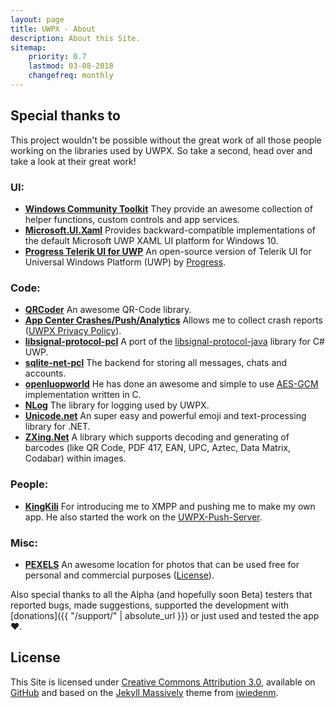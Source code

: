 ```yaml
---
layout: page
title: UWPX - About
description: About this Site.
sitemap:
    priority: 0.7
    lastmod: 03-08-2018
    changefreq: monthly
---
```

## Special thanks to
This project wouldn't be possible without the great work of all those people working on the libraries used by UWPX. So take a second, head over and take a look at their great work!

### UI:
* [**Windows Community Toolkit**](https://github.com/Microsoft/WindowsCommunityToolkit) They provide an awesome collection of helper functions, custom controls and app services.
* [**Microsoft.UI.Xaml**](https://github.com/Microsoft/microsoft-ui-xaml) Provides backward-compatible implementations of the default Microsoft UWP XAML UI platform for Windows 10.
* [**Progress Telerik UI for UWP**](https://github.com/telerik/UI-For-UWP)  An open-source version of Telerik UI for Universal Windows Platform (UWP) by [Progress](https://www.progress.com/).

### Code:
* [**QRCoder**](https://github.com/codebude/QRCoder) An awesome QR-Code library.
* [**App Center Crashes/Push/Analytics**](https://github.com/Microsoft/AppCenter-SDK-DotNet) Allows me to collect crash reports ([UWPX Privacy Policy](https://github.com/UWPX/UWPX-Client/blob/master/PRIVACY_POLICY.md#crash-reporting)).
* [**libsignal-protocol-pcl**](https://github.com/langboost/libsignal-protocol-pcl) A port of the [libsignal-protocol-java](https://github.com/signalapp/libsignal-protocol-java) library for C# UWP.
* [**sqlite-net-pcl**](https://github.com/praeclarum/sqlite-net) The backend for storing all messages, chats and accounts.
* [**openluopworld**](https://github.com/openluopworld) He has done an awesome and simple to use [AES-GCM](https://github.com/openluopworld/aes_gcm) implementation written in C.
* [**NLog**](https://github.com/NLog/NLog) The library for logging used by UWPX.
* [**Unicode.net**](https://github.com/neosmart/unicode.net) An super easy and powerful emoji and text-processing library for .NET.
* [**ZXing.Net**](https://github.com/micjahn/ZXing.Net/)  A library which supports decoding and generating of barcodes (like QR Code, PDF 417, EAN, UPC, Aztec, Data Matrix, Codabar) within images.

### People:
* [**KingKili**](https://github.com/KingKili) For introducing me to XMPP and pushing me to make my own app. He also started the work on the [UWPX-Push-Server](https://github.com/UWPX/UWPX-Push-Server).

### Misc:
* [**PEXELS**](https://www.pexels.com/) An awesome location for photos that can be used free for personal and commercial purposes ([License](https://www.pexels.com/photo-license/)).

Also special thanks to all the Alpha (and hopefully soon Beta) testers that reported bugs, made suggestions, supported the development with [donations]({{ "/support/" | absolute_url }}) or just used and tested the app ❤️.

## License
This Site is licensed under [Creative Commons Attribution 3.0](https://github.com/UWPX/uwpx.github.io/blob/master/LICENSE.md), available on [GitHub](https://github.com/UWPX/uwpx.github.io) and based on the [Jekyll Massively](https://github.com/iwiedenm/jekyll-theme-massively-src) theme from [iwiedenm](https://github.com/iwiedenm).
